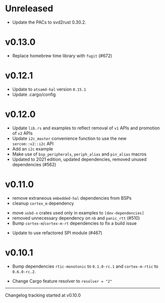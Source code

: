 # Unreleased

- Update the PACs to svd2rust 0.30.2.

# v0.13.0

- Replace homebrew time library with `fugit` (#672)

# v0.12.1

- Update to `atsamd-hal` version `0.15.1`
- Update .cargo/config

# v0.12.0

- Update `lib.rs` and examples to reflect removal of `v1` APIs and promotion of `v2` APIs
- Update `i2c_master` convenience function to use the new `sercom::v2::i2c` API
- Add an `i2c` example
- Make use of `bsp_peripherals`, `periph_alias` and `pin_alias` macros
- Updated to 2021 edition, updated dependencies, removed unused dependencies (#562)

# v0.11.0

- remove extraneous `embedded-hal` dependencies from BSPs
- cleanup `cortex_m` dependency
* move `usbd-x` crates used only in examples to `[dev-dependencies]`
* removed unnecessary dependency on `nb` and `panic_rtt` (#510)
* Bump `cortex-m`/`cortex-m-rt` dependencies to fix a build issue
- Update to use refactored SPI module (#467)

# v0.10.1

* Bump dependencies `rtic-monotonic` to `0.1.0-rc.1` and `cortex-m-rtic` to `0.6.0-rc.2`.

* Change Cargo feature resolver to `resolver = "2"`

---

Changelog tracking started at v0.10.0
